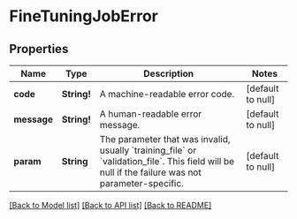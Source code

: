 # FineTuningJobError

## Properties
Name | Type | Description | Notes
------------ | ------------- | ------------- | -------------
**code** | **String!** | A machine-readable error code. | [default to null]
**message** | **String!** | A human-readable error message. | [default to null]
**param** | **String** | The parameter that was invalid, usually &#x60;training_file&#x60; or &#x60;validation_file&#x60;. This field will be null if the failure was not parameter-specific. | [default to null]

[[Back to Model list]](../README.md#documentation-for-models) [[Back to API list]](../README.md#documentation-for-api-endpoints) [[Back to README]](../README.md)


